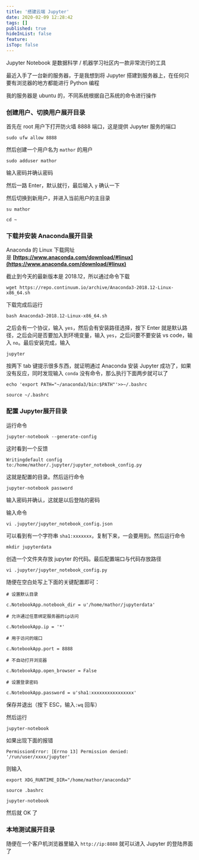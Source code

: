 ```yaml
---
title: '搭建云端 Jupyter'
date: 2020-02-09 12:28:42
tags: []
published: true
hideInList: false
feature: 
isTop: false
---
```

Jupyter Notebook 是数据科学 / 机器学习社区内一款非常流行的工具

最近入手了一台新的服务器，于是我想到将 Jupyter 搭建到服务器上，在任何只要有浏览器的地方都能进行 Python 编程

我的服务器是 ubuntu 的，不同系统根据自己系统的命令进行操作

### **创建用户、切换用户展开目录**

首先在 root 用户下打开防火墙 8888 端口，这是提供 Jupyter 服务的端口

```
sudo ufw allow 8888

```

然后创建一个用户名为 `mathor` 的用户

```
sudo adduser mathor

```

输入密码并确认密码

然后一路 Enter，默认就行，最后输入 `y` 确认一下

然后切换到新用户，并进入当前用户的主目录

```
su mathor

cd ~

```

### **下载并安装 Anaconda展开目录**

Anaconda 的 Linux 下载网址是 **[https://www.anaconda.com/download/#linux](https://www.anaconda.com/download/#linux)**

截止到今天的最新版本是 2018.12，所以通过命令下载

```
wget https://repo.continuum.io/archive/Anaconda3-2018.12-Linux-x86_64.sh

```

下载完成后运行

```
bash Anaconda3-2018.12-Linux-x86_64.sh

```

之后会有一个协议，输入 `yes`，然后会有安装路径选择，按下 Enter 就是默认路径，之后会问是否要加入到环境变量，输入 `yes`，之后问要不要安装 vs code，输入 `no`。最后安装完成，输入

```
jupyter

```

按两下 tab 键提示很多东西，就证明通过 Anaconda 安装 Jupyter 成功了，如果没有反应，同时发现输入 `conda` 没有命令，那么执行下面两步就可以了

```
echo 'export PATH="~/anaconda3/bin:$PATH"'>>~/.bashrc

source ~/.bashrc

```

### **配置 Jupyter展开目录**

运行命令

```
jupyter-notebook --generate-config

```

这时看到一个反馈

```
Writingdefault config to:/home/mathor/.jupyter/jupyter_notebook_config.py

```

这就是配置的目录。然后运行命令

```
jupyter-notebook password

```

输入密码并确认，这就是以后登陆的密码

输入命令

```
vi .jupyter/jupyter_notebook_config.json

```

可以看到有一个字符串 `sha1:xxxxxxx`，复制下来，一会要用到。然后运行命令

```
mkdir jupyterdata

```

创造一个文件夹存放 jupyter 的代码。最后配置端口与代码存放路径

```
vi .jupyter/jupyter_notebook_config.py

```

随便在空白处写上下面的关键配置即可：

```
# 设置默认目录

c.NotebookApp.notebook_dir = u'/home/mathor/jupyterdata'

# 允许通过任意绑定服务器的ip访问

c.NotebookApp.ip = '*'

# 用于访问的端口

c.NotebookApp.port = 8888

# 不自动打开浏览器

c.NotebookApp.open_browser = False

# 设置登录密码

c.NotebookApp.password = u'sha1:xxxxxxxxxxxxxxxx'

```

保存并退出（按下 ESC，输入`:wq` 回车）

然后运行

```
jupyter-notebook

```

如果出现下面的报错

```
PermissionError: [Errno 13] Permission denied: '/run/user/xxxx/jupyter'

```

则输入

```
export XDG_RUNTIME_DIR="/home/mathor/anaconda3"

source .bashrc

jupyter-notebook

```

然后就 OK 了

### **本地测试展开目录**

随便在一个客户机浏览器里输入 `http://ip:8888` 就可以进入 Jupyter 的登陆界面了
